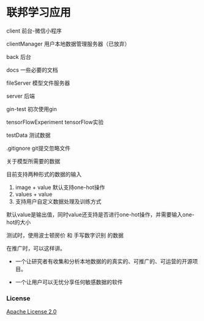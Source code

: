 # 联邦学习应用

client 前台-微信小程序

clientManager 用户本地数据管理服务器（已放弃）

back 后台

docs 一些必要的文档

fileServer 模型文件服务器

server  后端

gin-test 初次使用gin

tensorFlowExperiment tensorFlow实验

testData 测试数据

.gitignore git提交忽略文件

关于模型所需要的数据

目前支持两种形式的数据的输入

1. image + value 默认支持one-hot操作
2. values + value
3. 支持用户自定义数据处理及训练方式

默认value是输出值，同时value还支持是否进行one-hot操作，并需要输入one-hot的大小


测试时，使用波士顿房价 和 手写数字识别 的数据

在推广时，可以这样讲。 

+ 一个让研究者有收集和分析本地数据的的真实的、可推广的、可运营的开源项目。

+ 一个让用户可以无忧分享任何敏感数据的软件

### License
[Apache License 2.0](LICENSE)
